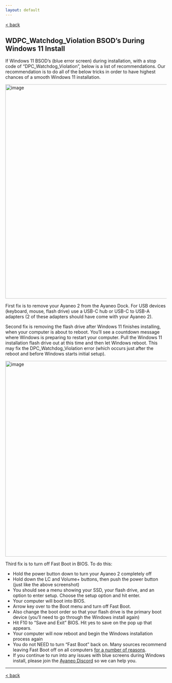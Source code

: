 ```yaml
---
layout: default
---
```

[< back](./)

## WDPC_Watchdog_Violation BSOD’s During Windows 11 Install

If Windows 11 BSOD’s (blue error screen) during installation, with a stop code of “DPC_Watchdog_Violation”, below is a list of recommendations. Our recommendation is to do all of the below tricks in order to have highest chances of a smooth Windows 11 installation. 

<img width="670" alt="image" src="https://user-images.githubusercontent.com/6972693/214380472-b37cc59d-4494-4a4f-bb23-84bc148040a1.png">

First fix is to remove your Ayaneo 2 from the Ayaneo Dock. For USB devices (keyboard, mouse, flash drive) use a USB-C hub or USB-C to USB-A adapters (2 of these adapters should have come with your Ayaneo 2). 

Second fix is removing the flash drive after Windows 11 finishes installing, when your computer is about to reboot. You’ll see a countdown message where Windows is preparing to restart your computer. Pull the Windows 11 installation flash drive out at this time and then let Windows reboot. This may fix the DPC_Watchdog_Violation error (which occurs just after the reboot and before Windows starts initial setup). 

<img width="612" alt="image" src="https://user-images.githubusercontent.com/6972693/214380504-bbd33ee4-6d1d-4a1f-891d-5a7e9fa2ff48.png">

Third fix is to turn off Fast Boot in BIOS. To do this: 

- Hold the power button down to turn your Ayaneo 2 completely off
- Hold down the LC and Volume+ buttons, then push the power button (just like the above screenshot)
- You should see a menu showing your SSD, your flash drive, and an option to enter setup. Choose the setup option and hit enter.
- Your computer will boot into BIOS.
- Arrow key over to the Boot menu and turn off Fast Boot.
- Also change the boot order so that your flash drive is the primary boot device (you’ll need to go through the Windows install again)
- Hit F10 to “Save and Exit” BIOS. Hit yes to save on the pop up that appears.
- Your computer will now reboot and begin the Windows installation process again
- You do not NEED to turn “Fast Boot” back on. Many sources recommend leaving Fast Boot off on all computers [for a number of reasons](https://www.makeuseof.com/what-is-windows-fast-startup-why-disable-it/).
- If you continue to run into any issues with blue screens during Windows install, please join the [Ayaneo Discord](https://discord.gg/DwqpsGDv) so we can help you.

***
[< back](./)
